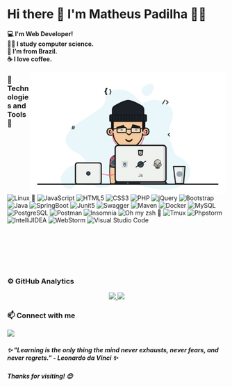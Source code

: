 # Hi there 🖖 I'm Matheus Padilha 👨‍💻

**💻 I'm Web Developer!**  
**👨‍🎓 I study computer science.**  
**🏡 I’m from Brazil.**  
**☕ I love coffee.**

<img src="https://github.com/matheuspadilha/matheuspadilha/blob/main/assets/coder.gif" min-width="400px" max-width="400px" width="450px" align="right" alt="logo">

### 🤖 Technologies and Tools 🧰

<!-- Testing -->
[comment]: <> (  ![Linux 💟]&#40;https://img.shields.io/badge/Linux-FCC624?style=for-the-badge&logo=linux&logoColor=black&#41;)
[comment]: <> (  ![JavaScript]&#40;https://img.shields.io/badge/JavaScript-323330?style=for-the-badge&logo=javascript&logoColor=F7DF1E&#41;)
[comment]: <> (  ![HTML5]&#40;https://img.shields.io/badge/HTML5-E34F26?style=for-the-badge&logo=html5&logoColor=white&#41;)
[comment]: <> (  ![CSS3]&#40;https://img.shields.io/badge/CSS3-1572B6?style=for-the-badge&logo=css3&logoColor=white&#41;)
[comment]: <> (  ![PHP]&#40;https://img.shields.io/badge/PHP-777BB4?style=for-the-badge&logo=php&logoColor=white&#41;)
[comment]: <> (  ![jQuery]&#40;https://img.shields.io/badge/jQuery-0769AD?style=for-the-badge&logo=jquery&logoColor=white&#41;)
[comment]: <> (  ![Bootstrap]&#40;https://img.shields.io/badge/Bootstrap-563D7C?style=for-the-badge&logo=bootstrap&logoColor=white&#41;)
[comment]: <> (  ![Java]&#40;https://img.shields.io/badge/Java-ED8B00?style=for-the-badge&logo=java&logoColor=white&#41;)
[comment]: <> (  ![Spring Boot]&#40;https://img.shields.io/badge/Spring_Boot-F2F4F9?style=for-the-badge&logo=spring-boot&#41;)
[comment]: <> (  ![Junit5]&#40;https://img.shields.io/badge/Junit5-25A162?style=for-the-badge&logo=junit5&logoColor=white&#41;)
[comment]: <> (  ![Swagger]&#40;https://img.shields.io/badge/Swagger-85EA2D?style=for-the-badge&logo=Swagger&logoColor=white&#41;)
[comment]: <> (  ![Maven]&#40;https://img.shields.io/badge/apache_maven-C71A36?style=for-the-badge&logo=apachemaven&logoColor=white&#41;)
[comment]: <> (  ![Docker]&#40;https://img.shields.io/badge/Docker-2CA5E0?style=for-the-badge&logo=docker&logoColor=white&#41;)
[comment]: <> (  ![MySQL]&#40;https://img.shields.io/badge/MySQL-00000F?style=for-the-badge&logo=mysql&logoColor=white&#41;)
[comment]: <> (  ![PostgreSQL]&#40;https://img.shields.io/badge/PostgreSQL-316192?style=for-the-badge&logo=postgresql&logoColor=white&#41;)
[comment]: <> (  ![Postman]&#40;https://img.shields.io/badge/Postman-FF6C37?style=for-the-badge&logo=Postman&logoColor=white&#41;)
[comment]: <> (  ![Insomnia]&#40;https://img.shields.io/badge/Insomnia-5849be?style=for-the-badge&logo=Insomnia&logoColor=white&#41;)
[comment]: <> (  ![Oh my zsh 🖤]&#40;https://img.shields.io/badge/oh_my_zsh-1A2C34?style=for-the-badge&logo=ohmyzsh&logoColor=white&#41;)
[comment]: <> (  ![Tmux]&#40;https://img.shields.io/badge/tmux-1BB91F?style=for-the-badge&logo=tmux&logoColor=white&#41;)
[comment]: <> (  ![Phpstorm]&#40;https://img.shields.io/badge/phpstorm-143?style=for-the-badge&logo=phpstorm&logoColor=black&color=black&labelColor=darkorchid&#41;)
[comment]: <> (  ![IntelliJIDEA]&#40;https://img.shields.io/badge/IntelliJIDEA-000000.svg?style=for-the-badge&logo=intellij-idea&logoColor=white&#41;)
[comment]: <> (  ![WebStorm]&#40;https://img.shields.io/badge/WebStorm-000000?style=for-the-badge&logo=WebStorm&logoColor=white&#41;)
[comment]: <> (  ![Visual Studio Code]&#40;https://img.shields.io/badge/Visual_Studio_Code-0078D4?style=for-the-badge&logo=visual%20studio%20code&logoColor=white&#41;)

[comment]: <> ([![matheuspadilha GitHub stats]&#40;https://github-readme-stats.vercel.app/api?username=matheuspadilha&show_icons=true&theme=github_dark&#41;]&#40;https://github.com/matheuspadilha/github-readme-stats&#41;)
[comment]: <> ([![Top Langs]&#40;https://github-readme-stats.vercel.app/api/top-langs/?username=matheuspadilha&layout=compact&theme=github_dark&#41;]&#40;https://github.com/matheuspadilha/github-readme-stats&#41;)

  ![Linux 💟](https://img.shields.io/badge/Linux-333333?style=flat&logo=Linux&logoColor=ffffff)
  ![JavaScript](https://img.shields.io/badge/JavaScript-333333?style=flat&logo=JavaScript)
  ![HTML5](https://img.shields.io/badge/HTML5-333333?style=flat&logo=HTML5)
  ![CSS3](https://img.shields.io/badge/CSS3-333333?style=flat&logo=CSS3&logoColor=0769AD)
  ![PHP](https://img.shields.io/badge/PHP-333333?style=flat&logo=PHP)
  ![jQuery](https://img.shields.io/badge/jQuery-333333?style=flat&logo=jQuery&logoColor=0769AD)
  ![Bootstrap](https://img.shields.io/badge/Bootstrap-333333?style=flat&logo=Bootstrap)
  ![Java](https://img.shields.io/badge/Java-333333?style=flat&logo=Java&logoColor=ED8B00)
  ![SpringBoot](https://img.shields.io/badge/Spring%20Boot-333333?style=flat&logo=spring-boot)
  ![Junit5](https://img.shields.io/badge/Junit5-333333?style=flat&logo=junit5&logoColor=25A162)
  ![Swagger](https://img.shields.io/badge/Swagger-333333?style=flat&logo=Swagger&logoColor=85EA2D)
  ![Maven](https://img.shields.io/badge/Apache%20Maven-333333?style=flat&logo=apachemaven&logoColor=C71A36)
  ![Docker](https://img.shields.io/badge/Docker-333333?style=flat&logo=Docker)
  ![MySQL](https://img.shields.io/badge/MySQL-333333?style=flat&logo=MySQL)
  ![PostgreSQL](https://img.shields.io/badge/PostgreSQL-333333?style=flat&logo=PostgreSQL)
  ![Postman](https://img.shields.io/badge/Postman-333333?style=flat&logo=Postman&logoColor=FF6C37)
  ![Insomnia](https://img.shields.io/badge/Insomnia-333333?style=flat&logo=Insomnia&logoColor=5849be)
  ![Oh my zsh 🖤](https://img.shields.io/badge/Oh_My_Zsh-333333?style=flat&logo=ohmyzsh&logoColor=1A2C34)
  ![Tmux](https://img.shields.io/badge/tmux-333333?style=flat&logo=tmux&logoColor=1BB91F)
  ![Phpstorm](https://img.shields.io/badge/PhpStorm-333333?style=flat&logo=Phpstorm&logoColor=darkorchid)
  ![IntelliJIDEA](https://img.shields.io/badge/IntelliJIDEA-333333?style=flat&logo=intellij-idea&logoColor=F44000)
  ![WebStorm](https://img.shields.io/badge/WebStorm-333333?style=flat&logo=WebStorm&logoColor=74CDD1)
  ![Visual Studio Code](https://img.shields.io/badge/Visual_Studio_Code-333333?style=flat&logo=visual%20studio%20code&logoColor=0769AD)

<br/>
<br/>
<br/>
<br/>
<br/>

### ⚙ GitHub Analytics 
<p align="center">
  <a href="https://github.com/matheuspadilha">
    <img height="180em" src="https://github-readme-stats.vercel.app/api?username=matheuspadilha&show_icons=true&theme=tokyonight" />
  <a/>
  <img height="180em" src="https://github-readme-stats-eight-theta.vercel.app/api/top-langs/?username=matheuspadilha&layout=compact&langs_count=8&theme=tokyonight&include_all_commits=true&count_private=true"/>
</p>

### 📫 Connect with me
  
<a href="https://www.linkedin.com/in/matheuspadilha" alt="linkedin" target="_blank">
  <img src="https://img.shields.io/badge/linkedin-%230077B5.svg?&style=for-the-badge&logo=linkedin&logoColor=white" />
</a>

##### ✨ *"Learning is the only thing the mind never exhausts, never fears, and never regrets." - Leonardo da Vinci* ✨

##### Thanks for visiting! 😊

<!--
**matheuspadilha/matheuspadilha** is a ✨ _special_ ✨ repository because its `README.md` (this file) appears on your GitHub profile.

Here are some ideas to get you started:

- 🔭 I’m currently working on ...
- 🌱 I’m currently learning ...
- 👯 I’m looking to collaborate on ...
- 🤔 I’m looking for help with ...
- 💬 Ask me about ...
- 📫 How to reach me: ...
- 😄 Pronouns: ...
- ⚡ Fun fact: ...
-->
